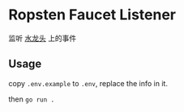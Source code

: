 # Ropsten Faucet Listener

监听 [水龙头](https://faucet.web3door.xyz/) 上的事件

## Usage


copy `.env.example` to `.env`, replace the info in it.

then `go run .`
